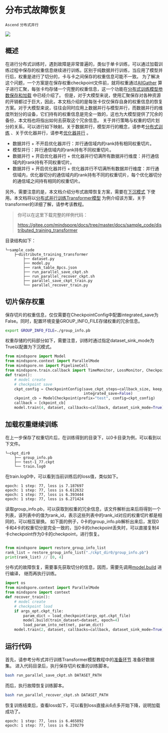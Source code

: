 # 分布式故障恢复

`Ascend` `分布式并行`

<a href="https://gitee.com/mindspore/docs/blob/master/tutorials/experts/source_zh_cn/parallel/fault_recover.md" target="_blank"><img src="https://mindspore-website.obs.cn-north-4.myhuaweicloud.com/website-images/master/resource/_static/logo_source.png"></a>

## 概述

在进行分布式训练时，遇到故障是非常普遍的，类似于单卡训练，可以通过加载训练过程中保存的权重信息继续进行训练。区别于纯数据并行训练，当应用了模型并行后，权重是进行了切分的，卡与卡之间保存的权重信息可能不一致。
为了解决这个问题，一个方案是在保存权重checkpoint文件前，就将权重通过[AllGather](https://mindspore.cn/docs/programming_guide/zh-CN/master/distributed_training_ops.html#allgather) 算子进行汇聚，每张卡均存储一个完整的权重信息，这一个功能在[分布式训练模型参数保存和加载](https://mindspore.cn/docs/programming_guide/zh-CN/master/distributed_training_ascend.html#分布式训练模型参数保存和加载) 中已经介绍了。
但是，对于大模型来说，使用汇聚保存对各种资源的开销都过于巨大，因此，本文档介绍的是每张卡仅仅保存自身的权重信息的恢复方案。对于大模型来说，往往会同时应用上数据并行与模型并行，而数据并行的维度所划分的设备，它们持有的权重信息是完全一致的，这也为大模型提供了冗余的备份，本文档也将指出如何去获取这个冗余信息。
关于并行策略与权重的切片划分的关系，可以进行如下映射。关于数据并行，模型并行的概念，请参考[分布式训练](https://mindspore.cn/docs/programming_guide/zh-CN/master/distributed_training_ascend.html) 、关于优化器并行，请参考[优化器并行](https://mindspore.cn/docs/programming_guide/zh-CN/master/distributed_training_parallel_opt.html) 。

- 数据并行 + 不开启优化器并行：并行通信域内的rank持有相同权重切片。
- 模型并行：并行通信域内的rank持有不同权重切片。
- 数据并行 + 开启优化器并行 + 优化器并行切满所有数据并行维度：并行通信域内的rank持有不同权重切片。
- 数据并行 + 开启优化器并行 + 优化器并行不切满所有数据并行维度：并行通信域内，优化器切分的通信域内的rank持有不同的权重切片，每个优化器切分的通信域之间持有相同的权重切片。

另外，需要注意的是，本文档介绍分布式故障恢复方案，需要在[下沉模式](https://mindspore.cn/docs/programming_guide/zh-CN/master/on_device.html) 下使用。本文档将以[分布式并行训练Transformer模型](https://mindspore.cn/docs/programming_guide/zh-CN/master/distributed_training_transformer.html) 为例介绍该方案，关于transformer的详细了解，请参考该教程。

>你可以在这里下载完整的样例代码：
>
><https://gitee.com/mindspore/docs/tree/master/docs/sample_code/distributed_training_transformer>

目录结构如下：

```text
└─sample_code
    ├─distribute_training_transformer
        ├── dataset.py
        ├── model.py
        ├── rank_table_8pcs.json
        ├── run_parallel_save_ckpt.sh
        ├── run_parallel_recover_ckpt.sh
        ├── parallel_save_ckpt_train.py
        └── parallel_recover_train.py
```

## 切片保存权重

保存切片的权重信息，仅仅需要在CheckpointConfig中配置integrated_save为False。同时，配置环境变量GROUP_INFO_FILE存储权重的冗余信息。

```bash
export GROUP_INFO_FILE=./group_info.pb
```

权重存储的代码部分如下，需要注意，训练时通过指定dataset_sink_mode为True以配置为下沉模式。

```python
from mindspore import Model
from mindspore.context import ParallelMode
from mindspore.nn import PipelineCell
from mindspore.train.callback import TimeMonitor, LossMonitor, CheckpointConfig, ModelCheckpoint
def train():
    # model create
    # checkpoint save
    ckpt_config = CheckpointConfig(save_ckpt_steps=callback_size, keep_ckpt_max=4,
                                   integrated_save=False)
    ckpoint_cb = ModelCheckpoint(prefix="test", config=ckpt_config)
    callback = [ckpoint_cb]
    model.train(4, dataset, callbacks=callback, dataset_sink_mode=True)
```

## 加载权重继续训练

在上一步保存了权重切片后，在训练得到的目录下，以0卡目录为例，可以看到以下文件。

```text
└─ckpt_dir0
    ├── group_info.pb
    ├── test-1_77.ckpt
    └── train.log0
```

在train.log0中，可以看到当前训练后的loss值，类似如下。

```text
epoch: 1 step: 77, loss is 7.187697
epoch: 1 step: 77, loss is 6.612632
epoch: 1 step: 77, loss is 6.393444
epoch: 1 step: 77, loss is 6.271424
```

读取group_info.pb，可以获取到权重的冗余信息，该文件解析出来后将得到一个列表，该列表中的值为rank_id，表示这些列表中的rank_id对应的权重切片都是相同的，可以相互替换。
如下面的例子，0卡的group_info.pb解析出来后，发现0卡和4卡的权重切分是完全一致的，当0卡的checkpoint丢失时，可以直接复制4卡checkpoint作为0卡的checkpoint，进行恢复。

```python

from mindspore import restore_group_info_list
rank_list = restore_group_info_list("./ckpt_dir0/group_info.pb")
print(rank_list) // [0, 4]
```

分布式的故障恢复，需要事先获取切分的信息，因而，需要先调用[model.build](https://mindspore.cn/docs/api/zh-CN/master/api_python/mindspore/mindspore.Model.html#mindspore.Model.build) 进行编译， 继而再执行训练。

```python
import os
from mindspore.context import ParallelMode
from mindspore import context
def recover_train():
    # model create
    # checkpoint load
    if args_opt.ckpt_file:
        param_dict = load_checkpoint(args_opt.ckpt_file)
        model.build(train_dataset=dataset, epoch=4)
        load_param_into_net(net, param_dict)
    model.train(2, dataset, callbacks=callback, dataset_sink_mode=True)
```

## 运行代码

首先，请参考分布式并行训练Transformer模型教程中的[准备环节](https://mindspore.cn/docs/programming_guide/zh-CN/master/distributed_training_transformer.html#准备环节) 准备好数据集。
进入代码目录后，执行保存切片权重的训练脚本。

```bash
bash run_parallel_save_ckpt.sh DATASET_PATH
```

而后，执行故障恢复训练脚本。

```bash
bash run_parallel_recover_ckpt.sh DATASET_PATH
```

恢复训练结束后，查看loss如下，可以看到loss直接从6点多开始下降，说明加载成功了。

```text
epoch: 1 step: 77, loss is 6.465892
epoch: 1 step: 77, loss is 6.239279
```
